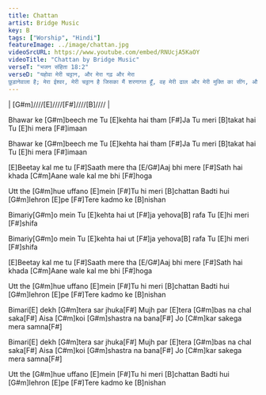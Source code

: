 ```yaml
---
title: Chattan
artist: Bridge Music
key: B
tags: ["Worship", "Hindi"]
featureImage: ../image/chattan.jpg
videoSrcURL: https://www.youtube.com/embed/RNUcjA5KaOY
videoTitle: "Chattan by Bridge Music"
verseT: "भजन संहिता 18:2"
verseD: "यहोवा मेरी चट्टान, और मेरा गढ़ और मेरा
छुड़ानेवाला है; मेरा ईश्‍वर, मेरी चट्टान है जिसका मैं शरणागत हूँ, वह मेरी ढाल और मेरी मुक्‍ति का सींग, और मेरा ऊँचा गढ़ है।यहोवा भला है; संकट के दिन में वह दृढ़ गढ़ ठहरता है, और अपने शरणागतों की सुधि रखता है।"
---
```


| [G#m]////[E]////[F#]////[B]//// |

Bhawar ke [G#m]beech me 
Tu [E]kehta hai tham [F#]Ja
Tu meri [B]takat hai
Tu [E]hi mera [F#]imaan


Bhawar ke [G#m]beech me 
Tu [E]kehta hai tham [F#]Ja
Tu meri [B]takat hai
Tu [E]hi mera [F#]imaan


[E]Beetay kal me tu 
[F#]Saath mere tha 
[E/G#]Aaj bhi mere 
[F#]Sath hai khada
[C#m]Aane wale kal me bhi [F#]hoga


Utt the [G#m]hue uffano [E]mein
[F#]Tu hi meri [B]chattan
Badti hui [G#m]lehron [E]pe
[F#]Tere kadmo ke [B]nishan


Bimariy[G#m]o mein
Tu [E]kehta hai ut [F#]ja
yehova[B] rafa
Tu [E]hi meri [F#]shifa 


Bimariy[G#m]o mein
Tu [E]kehta hai ut [F#]ja
yehova[B] rafa
Tu [E]hi meri [F#]shifa 


[E]Beetay kal me tu 
[F#]Saath mere tha 
[E/G#]Aaj bhi mere 
[F#]Sath hai khada
[C#m]Aane wale kal me bhi [F#]hoga


Utt the [G#m]hue uffano [E]mein
[F#]Tu hi meri [B]chattan
Badti hui [G#m]lehron [E]pe
[F#]Tere kadmo ke [B]nishan


Bimari[E] dekh [G#m]tera sar jhuka[F#]
Mujh par [E]tera [G#m]bas na chal saka[F#]
Aisa [C#m]koi [G#m]shastra na bana[F#]
Jo [C#m]kar sakega mera samna[F#]

Bimari[E] dekh [G#m]tera sar jhuka[F#]
Mujh par [E]tera [G#m]bas na chal saka[F#]
Aisa [C#m]koi [G#m]shastra na bana[F#]
Jo [C#m]kar sakega mera samna[F#]

Utt the [G#m]hue uffano [E]mein
[F#]Tu hi meri [B]chattan
Badti hui [G#m]lehron [E]pe
[F#]Tere kadmo ke [B]nishan